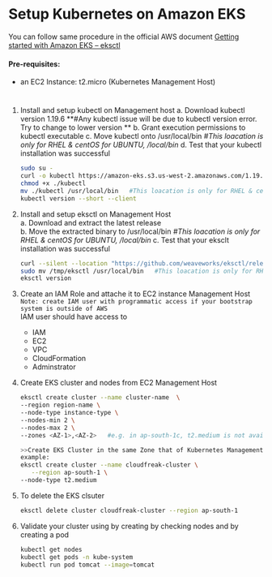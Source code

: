 # Setup Kubernetes on Amazon EKS

You can follow same procedure in the official  AWS document [Getting started with Amazon EKS – eksctl](https://docs.aws.amazon.com/eks/latest/userguide/getting-started-eksctl.html)   

#### Pre-requisites: 
  - an EC2 Instance: t2.micro (Kubernetes Management Host)

# 
1. Install and setup kubectl on Management host 
    a. Download kubectl version 1.19.6  **#Any kubectl issue will be due to kubectl version error. Try to change to lower version **
    b. Grant execution permissions to kubectl executable
    c. Move kubectl onto /usr/local/bin  *#This loacation is only for RHEL & centOS for UBUNTU, /local/bin*
    d. Test that your kubectl installation was successful    
   ```sh 
   sudo su -
   curl -o kubectl https://amazon-eks.s3.us-west-2.amazonaws.com/1.19.6/2021-01-05/bin/linux/amd64/kubectl
   chmod +x ./kubectl
   mv ./kubectl /usr/local/bin   #This loacation is only for RHEL & centOS for UBUNTU, /local/bin
   kubectl version --short --client
   ```
2. Install and setup eksctl on Management Host   
   a. Download and extract the latest release   
   b. Move the extracted binary to /usr/local/bin   *#This loacation is only for RHEL & centOS for UBUNTU, /local/bin*
   c. Test that your eksclt installation was successful   
   ```sh
   curl --silent --location "https://github.com/weaveworks/eksctl/releases/latest/download/eksctl_$(uname -s)_amd64.tar.gz" | tar xz -C /tmp
   sudo mv /tmp/eksctl /usr/local/bin   #This loacation is only for RHEL & centOS for UBUNTU, /local/bin
   eksctl version
   ```
  
3. Create an IAM Role and attache it to EC2 instance Management Host  
   `Note: create IAM user with programmatic access if your bootstrap system is outside of AWS`   
   IAM user should have access to   
   - IAM   
   - EC2   
   - VPC    
   - CloudFormation
   - Adminstrator 

4. Create EKS cluster and nodes from EC2 Management Host
   ```sh
   eksctl create cluster --name cluster-name  \
   --region region-name \
   --node-type instance-type \
   --nodes-min 2 \
   --nodes-max 2 \ 
   --zones <AZ-1>,<AZ-2>   #e.g. in ap-south-1c, t2.medium is not available, in such case we need to mention zones
   
   >>Create EKS Cluster in the same Zone that of Kubernetes Management Host (EC2)
   example:
   eksctl create cluster --name cloudfreak-cluster \
      --region ap-south-1 \
   --node-type t2.medium
    ```

5. To delete the EKS clsuter 
   ```sh 
   eksctl delete cluster cloudfreak-cluster --region ap-south-1
   ```
   
6. Validate your cluster using by creating by checking nodes and by creating a pod 
   ```sh 
   kubectl get nodes
   kubectl get pods -n kube-system
   kubectl run pod tomcat --image=tomcat 
   ```
